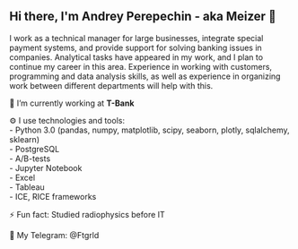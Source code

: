 ## Hi there, I'm Andrey Perepechin - aka Meizer 👋

I work as a technical manager for large businesses, integrate special payment systems, and provide support for solving banking issues in companies. Analytical tasks have appeared in my work, and I plan to continue my career in this area. Experience in working with customers, programming and data analysis skills, as well as experience in organizing work between different departments will help with this.

🔭 I’m currently working at  **T-Bank**

⚙️ I use technologies and tools:\
    - Python 3.0 (pandas, numpy, matplotlib, scipy, seaborn, plotly, sqlalchemy, sklearn)\
    - PostgreSQL\
    - A/B-tests\
    - Jupyter Notebook\
    - Excel\
    - Tableau\
    - ICE, RICE frameworks

⚡ Fun fact: Studied radiophysics before IT

🪪 My Telegram: @Ftgrld
       
    

